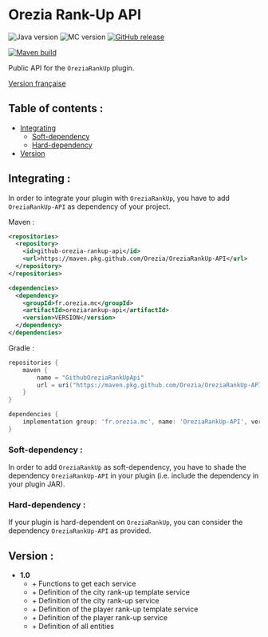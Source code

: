 # Orezia Rank-Up API

![Java version](https://img.shields.io/badge/java-^17-yellow)
![MC version](https://img.shields.io/badge/MC-v1.18.1-green)
[![GitHub release](https://img.shields.io/badge/release-vX-blue)](https://github.com/dederobert/OreziaRankUp-API/releases/tag/X)

[![Maven build](https://github.com/Orezia/OreziaRankUp-API/actions/workflows/maven_build.yml/badge.svg)](https://github.com/Orezia/OreziaRankUp-API/actions/workflows/maven_build.yml)

Public API for the `OreziaRankUp` plugin.

[Version française](./LISEZMOI.md)

## Table of contents :

- [Integrating](#integrating-)
  - [Soft-dependency](#soft-dependency-)
  - [Hard-dependency](#hard-dependency-)
- [Version](#version-)

## Integrating :

In order to integrate your plugin with `OreziaRankUp`, you have to add `OreziaRankUp-API` as dependency of your project.

Maven :

```xml
<repositories>
  <repository>
    <id>github-orezia-rankup-api</id>
    <url>https://maven.pkg.github.com/Orezia/OreziaRankUp-API</url>
  </repository>
</repositories>
```

```xml
<dependencies>
  <dependency>
    <groupId>fr.orezia.mc</groupId>
    <artifactId>oreziarankup-api</artifactId>
    <version>VERSION</version>
  </dependency>
</dependencies>
```

Gradle :

```groovy
repositories {
    maven {
        name = "GithubOreziaRankUpApi"
        url = uri("https://maven.pkg.github.com/Orezia/OreziaRankUp-API")
    }
}
```

```groovy
dependencies {
    implementation group: 'fr.orezia.mc', name: 'OreziaRankUp-API', version: VERSION
}
```

### Soft-dependency :

In order to add `OreziaRankUp` as soft-dependency, you have to shade the dependency `OreziaRankUp-API` in your plugin (i.e. include the dependency in your plugin JAR).

### Hard-dependency :

If your plugin is hard-dependent on `OreziaRankUp`, you can consider the dependency `OreziaRankUp-API` as provided.

## Version :

- __1.0__
  - \+ Functions to get each service
  - \+ Definition of the city rank-up template service
  - \+ Definition of the city rank-up service
  - \+ Definition of the player rank-up template service
  - \+ Definition of the player rank-up service
  - \+ Definition of all entities

